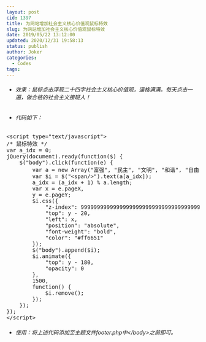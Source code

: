 ```yaml
---
layout: post
cid: 1397
title: 为网站增加社会主义核心价值观鼠标特效
slug: 为网站增加社会主义核心价值观鼠标特效
date: 2019/05/22 13:12:00
updated: 2020/12/31 19:58:13
status: publish
author: Joker
categories: 
  - Codes
tags: 
---
```



<ul>
 	<li>
<h6>效果：鼠标点击浮现二十四字社会主义核心价值观，逼格满满。每天点击一遍，做合格的社会主义接班人！</h6>
</li>
 	<li>
<h6>代码如下：</h6>
</li>
</ul>
<pre class="prettyprint">&lt;script type="text/javascript"&gt; 
/* 鼠标特效 */
var a_idx = 0; 
jQuery(document).ready(function($) { 
    $("body").click(function(e) { 
        var a = new Array("富强", "民主", "文明", "和谐", "自由", "平等", "公正" ,"法治", "爱国", "敬业", "诚信", "友善"); 
        var $i = $("&lt;span/&gt;").text(a[a_idx]); 
        a_idx = (a_idx + 1) % a.length; 
        var x = e.pageX, 
        y = e.pageY; 
        $i.css({ 
            "z-index": 999999999999999999999999999999999999999999999999999999999999999999999, 
            "top": y - 20, 
            "left": x, 
            "position": "absolute", 
            "font-weight": "bold", 
            "color": "#ff6651" 
        }); 
        $("body").append($i); 
        $i.animate({ 
            "top": y - 180, 
            "opacity": 0 
        }, 
        1500, 
        function() { 
            $i.remove(); 
        }); 
    }); 
}); 
&lt;/script&gt;</pre>
<ul>
 	<li>
<h6>使用：将上述代码添加至主题文件footer.php中&lt;/body&gt;之前即可。</h6>
</li>
</ul>